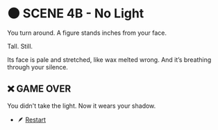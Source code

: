 
# 🌑 SCENE 4B - No Light

You turn around.
A figure stands inches from your face.

Tall.
Still.

Its face is pale and stretched, like wax melted wrong.
And it’s breathing through your silence.

## ❌ GAME OVER
You didn't take the light.
Now it wears your shadow.

- 🪶 [Restart](.scene1.md)